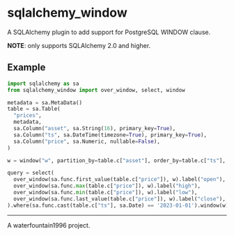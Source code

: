 # sqlalchemy_window

A SQLAlchemy plugin to add support for PostgreSQL WINDOW clause.

**NOTE**: only supports SQLAlchemy 2.0 and higher.

## Example

```py
import sqlalchemy as sa
from sqlalchemy_window import over_window, select, window

metadata = sa.MetaData()
table = sa.Table(
  "prices",
  metadata,
  sa.Column("asset", sa.String(16), primary_key=True),
  sa.Column("ts", sa.DateTime(timezone=True), primary_key=True),
  sa.Column("price", sa.Numeric, nullable=False),
)

w = window("w", partition_by=table.c["asset"], order_by=table.c["ts"], range_=(None, None))

query = select(
  over_window(sa.func.first_value(table.c["price"]), w).label("open"),
  over_window(sa.func.max(table.c["price"]), w).label("high"),
  over_window(sa.func.min(table.c["price"]), w).label("low"),
  over_window(sa.func.last_value(table.c["price"]), w).label("close"),
).where(sa.func.cast(table.c["ts"], sa.Date) == '2023-01-01').window(w)
```

---

A waterfountain1996 project.
